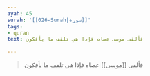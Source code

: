 ```yaml
---
ayah: 45
surah: '[[026-Surah|سورة]]'
tags:
- quran
text: فألقى موسى عصاه فإذا هي تلقف ما يأفكون

---
```

> فألقى [[موسى]] عصاه فإذا هي تلقف ما يأفكون
